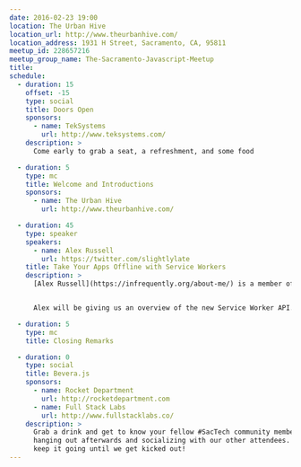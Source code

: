 ```yaml
---
date: 2016-02-23 19:00
location: The Urban Hive
location_url: http://www.theurbanhive.com/
location_address: 1931 H Street, Sacramento, CA, 95811
meetup_id: 228657216
meetup_group_name: The-Sacramento-Javascript-Meetup
title:
schedule:
  - duration: 15
    offset: -15
    type: social
    title: Doors Open
    sponsors:
      - name: TekSystems
        url: http://www.teksystems.com/
    description: >
      Come early to grab a seat, a refreshment, and some food

  - duration: 5
    type: mc
    title: Welcome and Introductions
    sponsors:
      - name: The Urban Hive
        url: http://www.theurbanhive.com/

  - duration: 45
    type: speaker
    speakers:
      - name: Alex Russell
        url: https://twitter.com/slightlylate
    title: Take Your Apps Offline with Service Workers
    description: >
      [Alex Russell](https://infrequently.org/about-me/) is a member of the Google Chrome/Blink Team, [TC39 Committee Member](http://www.ecma-international.org/memento/TC39.htm), and Web platform advocate.


      Alex will be giving us an overview of the new Service Worker API. This new API lets you enable offline mode in your web applications, increase their performance through network caching, and provides a basis for push messaging and background syncronization.

  - duration: 5
    type: mc
    title: Closing Remarks

  - duration: 0
    type: social
    title: Bevera.js
    sponsors:
      - name: Rocket Department
        url: http://rocketdepartment.com
      - name: Full Stack Labs
        url: http://www.fullstacklabs.co/
    description: >
      Grab a drink and get to know your fellow #SacTech community members by
      hanging out afterwards and socializing with our other attendees. We'll
      keep it going until we get kicked out!
---
```

